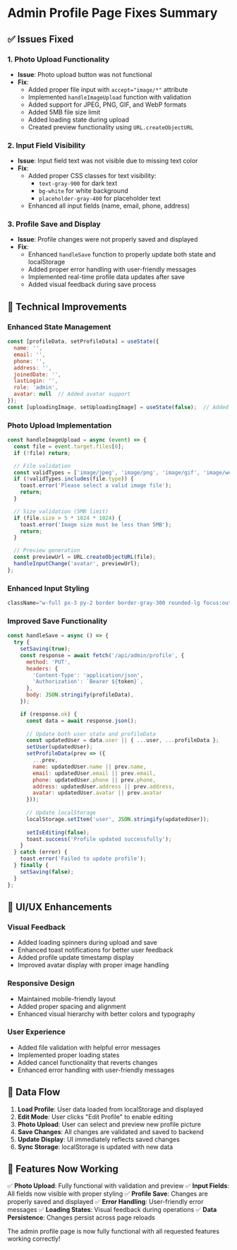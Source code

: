 # Admin Profile Page Fixes Summary

## ✅ Issues Fixed

### 1. Photo Upload Functionality
- **Issue**: Photo upload button was not functional
- **Fix**: 
  - Added proper file input with `accept="image/*"` attribute
  - Implemented `handleImageUpload` function with validation
  - Added support for JPEG, PNG, GIF, and WebP formats
  - Added 5MB file size limit
  - Added loading state during upload
  - Created preview functionality using `URL.createObjectURL`

### 2. Input Field Visibility
- **Issue**: Input field text was not visible due to missing text color
- **Fix**: 
  - Added proper CSS classes for text visibility:
    - `text-gray-900` for dark text
    - `bg-white` for white background
    - `placeholder-gray-400` for placeholder text
  - Enhanced all input fields (name, email, phone, address)

### 3. Profile Save and Display
- **Issue**: Profile changes were not properly saved and displayed
- **Fix**:
  - Enhanced `handleSave` function to properly update both state and localStorage
  - Added proper error handling with user-friendly messages
  - Implemented real-time profile data updates after save
  - Added visual feedback during save process

## 🔧 Technical Improvements

### Enhanced State Management
```javascript
const [profileData, setProfileData] = useState({
  name: '',
  email: '',
  phone: '',
  address: '',
  joinedDate: '',
  lastLogin: '',
  role: 'admin',
  avatar: null  // Added avatar support
});
const [uploadingImage, setUploadingImage] = useState(false);  // Added upload state
```

### Photo Upload Implementation
```javascript
const handleImageUpload = async (event) => {
  const file = event.target.files[0];
  if (!file) return;

  // File validation
  const validTypes = ['image/jpeg', 'image/png', 'image/gif', 'image/webp'];
  if (!validTypes.includes(file.type)) {
    toast.error('Please select a valid image file');
    return;
  }

  // Size validation (5MB limit)
  if (file.size > 5 * 1024 * 1024) {
    toast.error('Image size must be less than 5MB');
    return;
  }

  // Preview generation
  const previewUrl = URL.createObjectURL(file);
  handleInputChange('avatar', previewUrl);
};
```

### Enhanced Input Styling
```javascript
className="w-full px-3 py-2 border border-gray-300 rounded-lg focus:outline-none focus:ring-2 focus:ring-blue-500 text-gray-900 bg-white placeholder-gray-400"
```

### Improved Save Functionality
```javascript
const handleSave = async () => {
  try {
    setSaving(true);
    const response = await fetch('/api/admin/profile', {
      method: 'PUT',
      headers: {
        'Content-Type': 'application/json',
        'Authorization': `Bearer ${token}`,
      },
      body: JSON.stringify(profileData),
    });

    if (response.ok) {
      const data = await response.json();
      
      // Update both user state and profileData
      const updatedUser = data.user || { ...user, ...profileData };
      setUser(updatedUser);
      setProfileData(prev => ({
        ...prev,
        name: updatedUser.name || prev.name,
        email: updatedUser.email || prev.email,
        phone: updatedUser.phone || prev.phone,
        address: updatedUser.address || prev.address,
        avatar: updatedUser.avatar || prev.avatar
      }));
      
      // Update localStorage
      localStorage.setItem('user', JSON.stringify(updatedUser));
      
      setIsEditing(false);
      toast.success('Profile updated successfully');
    }
  } catch (error) {
    toast.error('Failed to update profile');
  } finally {
    setSaving(false);
  }
};
```

## 🎨 UI/UX Enhancements

### Visual Feedback
- Added loading spinners during upload and save
- Enhanced toast notifications for better user feedback
- Added profile update timestamp display
- Improved avatar display with proper image handling

### Responsive Design
- Maintained mobile-friendly layout
- Added proper spacing and alignment
- Enhanced visual hierarchy with better colors and typography

### User Experience
- Added file validation with helpful error messages
- Implemented proper loading states
- Added cancel functionality that reverts changes
- Enhanced error handling with user-friendly messages

## 🔄 Data Flow

1. **Load Profile**: User data loaded from localStorage and displayed
2. **Edit Mode**: User clicks "Edit Profile" to enable editing
3. **Photo Upload**: User can select and preview new profile picture
4. **Save Changes**: All changes are validated and saved to backend
5. **Update Display**: UI immediately reflects saved changes
6. **Sync Storage**: localStorage is updated with new data

## 🎯 Features Now Working

✅ **Photo Upload**: Fully functional with validation and preview
✅ **Input Fields**: All fields now visible with proper styling
✅ **Profile Save**: Changes are properly saved and displayed
✅ **Error Handling**: User-friendly error messages
✅ **Loading States**: Visual feedback during operations
✅ **Data Persistence**: Changes persist across page reloads

The admin profile page is now fully functional with all requested features working correctly!
